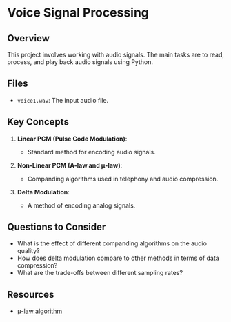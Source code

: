 # Voice Signal Processing


## Overview

This project involves working with audio signals. The main tasks are to read, process, and play back audio signals using Python.

## Files

- `voice1.wav`: The input audio file.

## Key Concepts

1. **Linear PCM (Pulse Code Modulation)**:
    - Standard method for encoding audio signals.

2. **Non-Linear PCM (A-law and μ-law)**:
    - Companding algorithms used in telephony and audio compression.

3. **Delta Modulation**:
    - A method of encoding analog signals.

## Questions to Consider

- What is the effect of different companding algorithms on the audio quality?
- How does delta modulation compare to other methods in terms of data compression?
- What are the trade-offs between different sampling rates?

## Resources

- [μ-law algorithm](https://en.wikipedia.org/wiki/%CE%9C-law_algorithm)